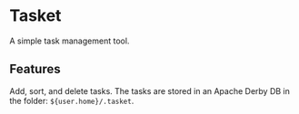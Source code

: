 Tasket
======

A simple task management tool.

Features
--------

Add, sort, and delete tasks. The tasks are stored in an Apache Derby DB in the folder: `${user.home}/.tasket`.